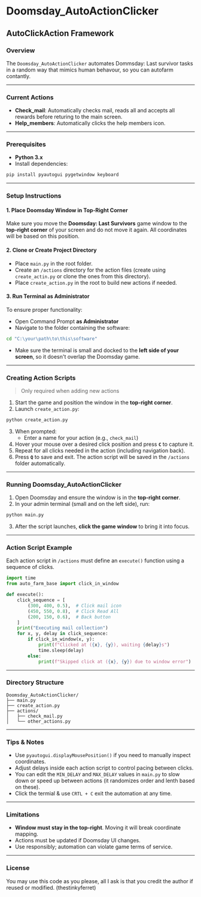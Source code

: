 # Doomsday_AutoActionClicker

## AutoClickAction Framework

### Overview

The `Doomsday_AutoActionClicker` automates Dommsday: Last survivor tasks in a random way that mimics human behavour, so you can autofarm contantly.

---

### Current Actions

- **Check_mail**: Automatically checks mail, reads all and accepts all rewards before returing to the main screen.
- **Help_members**: Automatically clicks the help members icon.


---

### Prerequisites

- **Python 3.x**
- Install dependencies:

```bash
pip install pyautogui pygetwindow keyboard
```

---

### Setup Instructions

#### 1. **Place Doomsday Window in Top-Right Corner**

Make sure you move the **Doomsday: Last Survivors** game window to the **top-right corner** of your screen and do not move it again. All coordinates will be based on this position.

#### 2. **Clone or Create Project Directory**

- Place `main.py` in the root folder.
- Create an `/actions` directory for the action files (create using `create_actin.py` or clone the ones from this directory).
- Place `create_action.py` in the root to build new actions if needed.

#### 3. **Run Terminal as Administrator**

To ensure proper functionality:

- Open Command Prompt **as Administrator**
- Navigate to the folder containing the software:

```bash
cd "C:\your\path\to\this\software"
```

- Make sure the terminal is small and docked to the **left side of your screen**, so it doesn't overlap the Doomsday game.

---

### Creating Action Scripts

> Only required when adding new actions

1. Start the game and position the window in the **top-right corner**.
2. Launch `create_action.py`:

```bash
python create_action.py
```

3. When prompted:
   - Enter a name for your action (e.g., `check_mail`)
4. Hover your mouse over a desired click position and press **`C`** to capture it.
5. Repeat for all clicks needed in the action (including navigation back).
6. Press **`Q`** to save and exit. The action script will be saved in the `/actions` folder automatically.

---

### Running Doomsday_AutoActionClicker

1. Open Doomsday and ensure the window is in the **top-right corner**.
2. In your admin terminal (small and on the left side), run:

```bash
python main.py
```

3. After the script launches, **click the game window** to bring it into focus.

---

### Action Script Example

Each action script in `/actions` must define an `execute()` function using a sequence of clicks.

```python
import time
from auto_farm_base import click_in_window

def execute():
    click_sequence = [
        (300, 400, 0.5),  # Click mail icon
        (450, 550, 0.8),  # Click Read All
        (200, 150, 0.6),  # Back button
    ]
    print("Executing mail collection")
    for x, y, delay in click_sequence:
        if click_in_window(x, y):
            print(f"Clicked at ({x}, {y}), waiting {delay}s")
            time.sleep(delay)
        else:
            print(f"Skipped click at ({x}, {y}) due to window error")
```

---

### Directory Structure

```
Doomsday_AutoActionClicker/
├── main.py
├── create_action.py
├── actions/
│   ├── check_mail.py
│   └── other_actions.py
```

---

### Tips & Notes

- Use `pyautogui.displayMousePosition()` if you need to manually inspect coordinates.
- Adjust delays inside each action script to control pacing between clicks.
- You can edit the `MIN_DELAY` and `MAX_DELAY` values in `main.py` to slow down or speed up between actions (it randomizes order and lenth based on these).
- Click the termial & use `CRTL + C` exit the automation at any time.

---

### Limitations

- **Window must stay in the top-right**. Moving it will break coordinate mapping.
- Actions must be updated if Doomsday UI changes.
- Use responsibly; automation can violate game terms of service.

---

### License

You may use this code as you please, all I ask is that you credit the author if reused or modified. (thestinkyferret)
